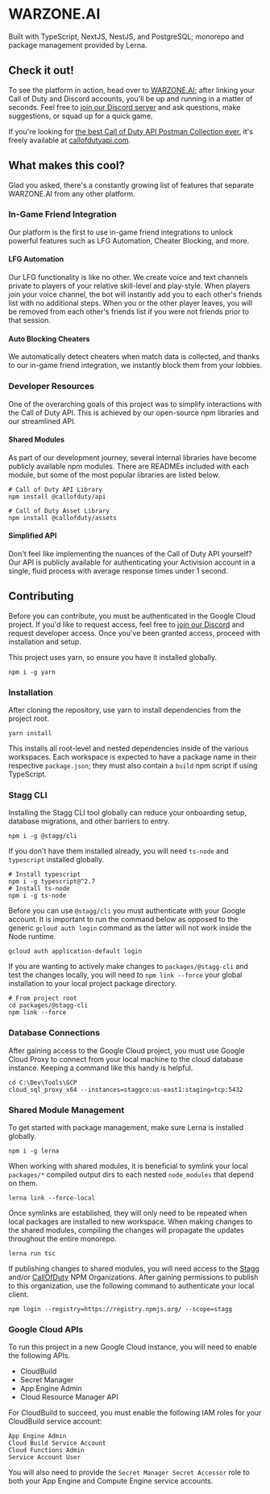 # WARZONE.AI

Built with TypeScript, NextJS, NestJS, and PostgreSQL; monorepo and package management provided by Lerna.

## Check it out!

To see the platform in action, head over to [WARZONE.AI](https://warzone.ai); after linking your Call of Duty and Discord accounts, you'll be up and running in a matter of seconds. Feel free to [join our Discord server](https://warzone.ai/discord/join) and ask questions, make suggestions, or squad up for a quick game.

If you're looking for [the best Call of Duty API Postman Collection ever](https://callofdutyapi.com), it's freely available at [callofdutyapi.com](https://callofdutyapi.com).

## What makes this cool?

Glad you asked, there's a constantly growing list of features that separate WARZONE.AI from any other platform.

### In-Game Friend Integration

Our platform is the first to use in-game friend integrations to unlock powerful features such as LFG Automation, Cheater Blocking, and more.

#### LFG Automation

Our LFG functionality is like no other. We create voice and text channels private to players of your relative skill-level and play-style. When players join  your voice channel, the bot will instantly add you to each other's friends list with no additional steps. When you or the other player leaves, you will be removed from each other's friends list if you were not friends prior to that session.

#### Auto Blocking Cheaters

We automatically detect cheaters when match data is collected, and thanks to our in-game friend integration, we instantly block them from your lobbies.

### Developer Resources

One of the overarching goals of this project was to simplify interactions with the Call of Duty API. This is achieved by our open-source npm libraries and our streamlined API.

#### Shared Modules

As part of our development journey, several internal libraries have become publicly available npm modules. There are READMEs included with each module, but some of the most popular libraries are listed below.

```
# Call of Duty API Library
npm install @callofduty/api

# Call of Duty Asset Library
npm install @callofduty/assets
```

#### Simplified API

Don't feel like implementing the nuances of the Call of Duty API yourself? Our API is publicly available for authenticating your Activision account in a single, fluid process with average response times under 1 second.

## Contributing

Before you can contribute, you must be authenticated in the Google Cloud project. If you'd like to request access, feel free to [join our Discord](https://warzone.ai/discord/join) and request developer access. Once you've been granted access, proceed with installation and setup.

This project uses yarn, so ensure you have it installed globally.

```
npm i -g yarn
```

### Installation

After cloning the repository, use yarn to install dependencies from the project root.

```
yarn install
```

This installs all root-level and nested dependencies inside of the various workspaces. Each workspace is expected to have a package name in their respective `package.json`; they must also contain a `build` npm script if using TypeScript.

### Stagg CLI

Installing the Stagg CLI tool globally can reduce your onboarding setup, database migrations, and other barriers to entry.

```
npm i -g @stagg/cli
```

If you don't have them installed already, you will need `ts-node` and `typescript` installed globally.

```
# Install typescript
npm i -g typescript@^2.7
# Install ts-node
npm i -g ts-node
```

Before you can use `@stagg/cli` you must authenticate with your Google account. It is important to run the command below as opposed to the generic `gcloud auth login` command as the latter will not work inside the Node runtime.

```
gcloud auth application-default login
```

If you are wanting to actively make changes to `packages/@stagg-cli` and test the changes locally, you will need to `npm link --force` your global installation to your local project package directory.

```
# From project root
cd packages/@stagg-cli
npm link --force
```

### Database Connections

After gaining access to the Google Cloud project, you must use Google Cloud Proxy to connect from your local machine to the cloud database instance. Keeping a command like this handy is helpful.

```
cd C:\Dev\Tools\GCP
cloud_sql_proxy_x64 --instances=staggco:us-east1:staging=tcp:5432
```

### Shared Module Management

To get started with package management, make sure Lerna is installed globally.

```
npm i -g lerna
```

When working with shared modules, it is beneficial to symlink your local `packages/*` compiled output dirs to each nested `node_modules` that depend on them.

```
lerna link --force-local
```

Once symlinks are established, they will only need to be repeated when local packages are installed to new workspace. When making changes to the shared modules, compiling the changes will propagate the updates throughout the entire monorepo.

```
lerna run tsc
```

If publishing changes to shared modules, you will need access to the [Stagg](https://www.npmjs.com/settings/stagg/packages) and/or [CallOfDuty](https://www.npmjs.com/settings/callofduty/packages) NPM Organizations. After gaining permissions to publish to this organization, use the following command to authenticate your local client.

```
npm login --registry=https://registry.npmjs.org/ --scope=stagg
```

### Google Cloud APIs

To run this project in a new Google Cloud instance, you will need to enable the following APIs.

- CloudBuild
- Secret Manager
- App Engine Admin
- Cloud Resource Manager API

For CloudBuild to succeed, you must enable the following IAM roles for your CloudBuild service account:

```
App Engine Admin
Cloud Build Service Account
Cloud Functions Admin
Service Account User
```

You will also need to provide the `Secret Manager Secret Accessor` role to both your App Engine and Compute Engine service accounts.
